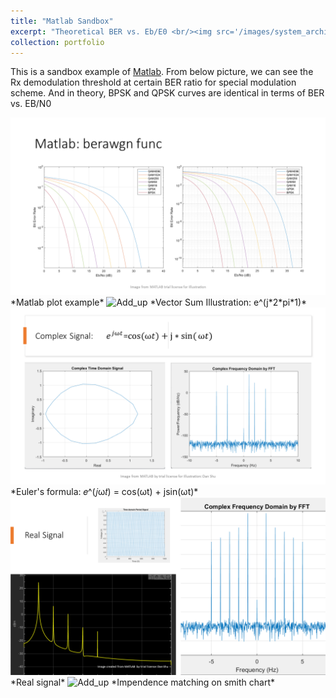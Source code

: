 ```yaml
---
title: "Matlab Sandbox"
excerpt: "Theoretical BER vs. Eb/E0 <br/><img src='/images/system_architect_BER_web.png'>"
collection: portfolio
---
```


This is a sandbox example of [Matlab](https://matlab.mathworks.com/). From below picture, we can see the Rx demodulation threshold at certain BER ratio for special modulation scheme. And in theory, BPSK and QPSK curves are identical in terms of BER vs. EB/N0  

<a href="/images/system_architect_BER_web.png">
    <img 
        src="/images/system_architect_BER_web.png" 
    >
</a>
*Matlab plot example*

<image src="/media/vector_sum.gif" alt="Add_up" width="1000" /> 
*Vector Sum Illustration: e^(j*2*pi*1)*

<a href="/images/Matlab_complex_signal1.png">
    <img 
        src="/images/Matlab_complex_signal1.png" 
    >
</a>
*Euler's formula: 𝑒^(𝑗ω𝑡) = cos(ωt) + jsin(ωt)*

<a href="/images/Matlab_complex_signal2.png">
    <img 
        src="/images/Matlab_complex_signal2.png" 
    >
</a>
*Real signal* 

<image src="/media/Matching.gif" alt="Add_up" width="1000" /> 
*Impendence matching on smith chart*